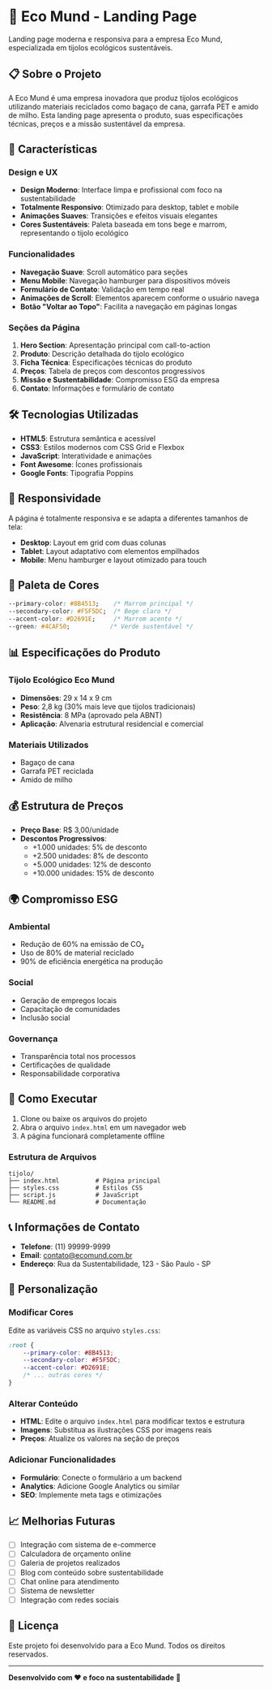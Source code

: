 # 🌱 Eco Mund - Landing Page

Landing page moderna e responsiva para a empresa Eco Mund, especializada em tijolos ecológicos sustentáveis.

## 📋 Sobre o Projeto

A Eco Mund é uma empresa inovadora que produz tijolos ecológicos utilizando materiais reciclados como bagaço de cana, garrafa PET e amido de milho. Esta landing page apresenta o produto, suas especificações técnicas, preços e a missão sustentável da empresa.

## 🚀 Características

### Design e UX
- **Design Moderno**: Interface limpa e profissional com foco na sustentabilidade
- **Totalmente Responsivo**: Otimizado para desktop, tablet e mobile
- **Animações Suaves**: Transições e efeitos visuais elegantes
- **Cores Sustentáveis**: Paleta baseada em tons bege e marrom, representando o tijolo ecológico

### Funcionalidades
- **Navegação Suave**: Scroll automático para seções
- **Menu Mobile**: Navegação hamburger para dispositivos móveis
- **Formulário de Contato**: Validação em tempo real
- **Animações de Scroll**: Elementos aparecem conforme o usuário navega
- **Botão "Voltar ao Topo"**: Facilita a navegação em páginas longas

### Seções da Página
1. **Hero Section**: Apresentação principal com call-to-action
2. **Produto**: Descrição detalhada do tijolo ecológico
3. **Ficha Técnica**: Especificações técnicas do produto
4. **Preços**: Tabela de preços com descontos progressivos
5. **Missão e Sustentabilidade**: Compromisso ESG da empresa
6. **Contato**: Informações e formulário de contato

## 🛠️ Tecnologias Utilizadas

- **HTML5**: Estrutura semântica e acessível
- **CSS3**: Estilos modernos com CSS Grid e Flexbox
- **JavaScript**: Interatividade e animações
- **Font Awesome**: Ícones profissionais
- **Google Fonts**: Tipografia Poppins

## 📱 Responsividade

A página é totalmente responsiva e se adapta a diferentes tamanhos de tela:

- **Desktop**: Layout em grid com duas colunas
- **Tablet**: Layout adaptativo com elementos empilhados
- **Mobile**: Menu hamburger e layout otimizado para touch

## 🎨 Paleta de Cores

```css
--primary-color: #8B4513;    /* Marrom principal */
--secondary-color: #F5F5DC;  /* Bege claro */
--accent-color: #D2691E;     /* Marrom acento */
--green: #4CAF50;           /* Verde sustentável */
```

## 📊 Especificações do Produto

### Tijolo Ecológico Eco Mund
- **Dimensões**: 29 x 14 x 9 cm
- **Peso**: 2,8 kg (30% mais leve que tijolos tradicionais)
- **Resistência**: 8 MPa (aprovado pela ABNT)
- **Aplicação**: Alvenaria estrutural residencial e comercial

### Materiais Utilizados
- Bagaço de cana
- Garrafa PET reciclada
- Amido de milho

## 💰 Estrutura de Preços

- **Preço Base**: R$ 3,00/unidade
- **Descontos Progressivos**:
  - +1.000 unidades: 5% de desconto
  - +2.500 unidades: 8% de desconto
  - +5.000 unidades: 12% de desconto
  - +10.000 unidades: 15% de desconto

## 🌍 Compromisso ESG

### Ambiental
- Redução de 60% na emissão de CO₂
- Uso de 80% de material reciclado
- 90% de eficiência energética na produção

### Social
- Geração de empregos locais
- Capacitação de comunidades
- Inclusão social

### Governança
- Transparência total nos processos
- Certificações de qualidade
- Responsabilidade corporativa

## 🚀 Como Executar

1. Clone ou baixe os arquivos do projeto
2. Abra o arquivo `index.html` em um navegador web
3. A página funcionará completamente offline

### Estrutura de Arquivos
```
tijolo/
├── index.html          # Página principal
├── styles.css          # Estilos CSS
├── script.js           # JavaScript
└── README.md           # Documentação
```

## 📞 Informações de Contato

- **Telefone**: (11) 99999-9999
- **Email**: contato@ecomund.com.br
- **Endereço**: Rua da Sustentabilidade, 123 - São Paulo - SP

## 🔧 Personalização

### Modificar Cores
Edite as variáveis CSS no arquivo `styles.css`:
```css
:root {
    --primary-color: #8B4513;
    --secondary-color: #F5F5DC;
    --accent-color: #D2691E;
    /* ... outras cores */
}
```

### Alterar Conteúdo
- **HTML**: Edite o arquivo `index.html` para modificar textos e estrutura
- **Imagens**: Substitua as ilustrações CSS por imagens reais
- **Preços**: Atualize os valores na seção de preços

### Adicionar Funcionalidades
- **Formulário**: Conecte o formulário a um backend
- **Analytics**: Adicione Google Analytics ou similar
- **SEO**: Implemente meta tags e otimizações

## 📈 Melhorias Futuras

- [ ] Integração com sistema de e-commerce
- [ ] Calculadora de orçamento online
- [ ] Galeria de projetos realizados
- [ ] Blog com conteúdo sobre sustentabilidade
- [ ] Chat online para atendimento
- [ ] Sistema de newsletter
- [ ] Integração com redes sociais

## 📄 Licença

Este projeto foi desenvolvido para a Eco Mund. Todos os direitos reservados.

---

**Desenvolvido com ❤️ e foco na sustentabilidade** 🌱 